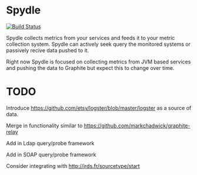 Spydle
======

[![Build Status](https://secure.travis-ci.org/realityforge/spydle.png?branch=master)](http://travis-ci.org/realityforge/spydle)

Spydle collects metrics from your services and feeds it to your metric collection system. Spydle can actively
seek query the monitored systems or passively recive data pushed to it.

Right now Spydle is focused on collecting metrics from JVM based services and pushing the data to Graphite but
expect this to change over time.

TODO
====

Introduce https://github.com/etsy/logster/blob/master/logster as a source of data.

Merge in functionality similar to https://github.com/markchadwick/graphite-relay

Add in Ldap query/probe framework

Add in SOAP query/probe framework

Consider integrating with http://jrds.fr/sourcetype/start
